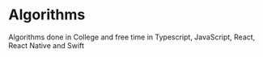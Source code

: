 # Algorithms
Algorithms done in College and free time in Typescript, JavaScript, React, React Native and Swift 
